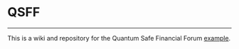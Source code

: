 # QSFF
---
This is a wiki and repository for the Quantum Safe Financial Forum <a href="[QSFF](https://www.europol.europa.eu/about-europol/european-cybercrime-centre-ec3/qsff)" target="_blank">example</a>.

